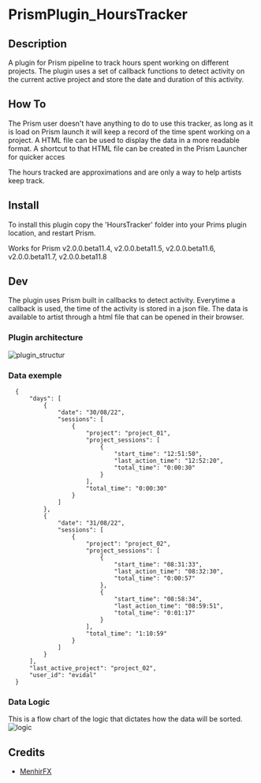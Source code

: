 # PrismPlugin_HoursTracker
## Description
A plugin for Prism pipeline to track hours spent working on different projects. The plugin uses a set of callback functions to detect activity on the current active project and store the date and duration of this activity. 

## How To
  The Prism user doesn't have anything to do to use this tracker, as long as it is load on Prism launch it will keep a record of the time spent working on a project. A HTML file can be used to display the data in a more readable format. A shortcut to that HTML file can be created in the Prism Launcher for quicker acces
  
  The hours tracked are approximations and are only a way to help artists keep track.
## Install
  To install this plugin copy the  'HoursTracker' folder into your Prims plugin location, and restart Prism.
  
  Works for Prism v2.0.0.beta11.4, v2.0.0.beta11.5, v2.0.0.beta11.6, v2.0.0.beta11.7, v2.0.0.beta11.8
  
## Dev
The plugin uses Prism built in callbacks to detect activity. Everytime a callback is used, the time of the activity is stored in a json file. The data is available to artist through a html file that can be opened in their browser.

### Plugin architecture

![plugin_structur](https://user-images.githubusercontent.com/72398192/187925654-556100de-de06-4e43-ac6e-f86f159b2e0b.PNG)


### Data exemple
      {
          "days": [
              {
                  "date": "30/08/22",
                  "sessions": [
                      {
                          "project": "project_01",
                          "project_sessions": [
                              {
                                  "start_time": "12:51:50",
                                  "last_action_time": "12:52:20",
                                  "total_time": "0:00:30"
                              }
                          ],
                          "total_time": "0:00:30"
                      }
                  ]
              },
              {
                  "date": "31/08/22",
                  "sessions": [
                      {
                          "project": "project_02",
                          "project_sessions": [
                              {
                                  "start_time": "08:31:33",
                                  "last_action_time": "08:32:30",
                                  "total_time": "0:00:57"
                              },
                              {
                                  "start_time": "08:58:34",
                                  "last_action_time": "08:59:51",
                                  "total_time": "0:01:17"
                              }
                          ],
                          "total_time": "1:10:59"
                      }
                  ]
              }
          ],
          "last_active_project": "project_02",
          "user_id": "evidal"
      }

### Data Logic
This is a flow chart of the logic that dictates how the data will be sorted.
![logic](https://user-images.githubusercontent.com/72398192/187926101-9fee5d68-3db2-43fd-b4c1-56c0f51eca19.PNG)


## Credits
- [MenhirFX](www.menhirfx.com)
